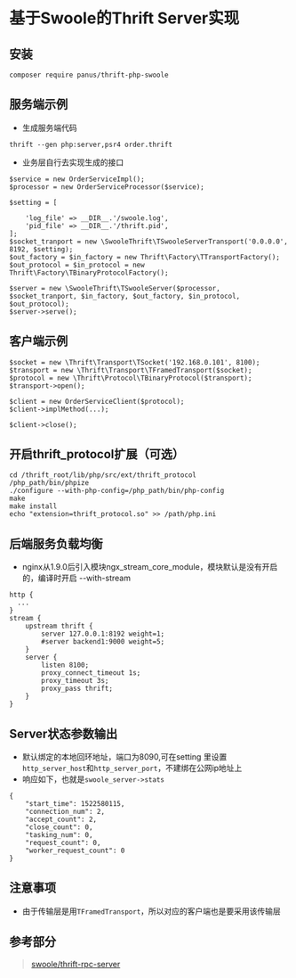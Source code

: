 # 基于Swoole的Thrift Server实现


## 安装
```
composer require panus/thrift-php-swoole
```

## 服务端示例
* 生成服务端代码
```
thrift --gen php:server,psr4 order.thrift
```
* 业务层自行去实现生成的接口
```
$service = new OrderServiceImpl();
$processor = new OrderServiceProcessor($service);

$setting = [
    
    'log_file' => __DIR__.'/swoole.log',
    'pid_file' => __DIR__.'/thrift.pid',
];
$socket_tranport = new \SwooleThrift\TSwooleServerTransport('0.0.0.0', 8192, $setting);
$out_factory = $in_factory = new Thrift\Factory\TTransportFactory();
$out_protocol = $in_protocol = new Thrift\Factory\TBinaryProtocolFactory();

$server = new \SwooleThrift\TSwooleServer($processor, $socket_tranport, $in_factory, $out_factory, $in_protocol, $out_protocol);
$server->serve();
```

## 客户端示例
``` 
$socket = new \Thrift\Transport\TSocket('192.168.0.101', 8100);
$transport = new \Thrift\Transport\TFramedTransport($socket);
$protocol = new \Thrift\Protocol\TBinaryProtocol($transport);
$transport->open();

$client = new OrderServiceClient($protocol);
$client->implMethod(...);

$client->close();
```


## 开启thrift_protocol扩展（可选）
```
cd /thrift_root/lib/php/src/ext/thrift_protocol
/php_path/bin/phpize
./configure --with-php-config=/php_path/bin/php-config
make
make install
echo "extension=thrift_protocol.so" >> /path/php.ini
```

## 后端服务负载均衡
* nginx从1.9.0后引入模块ngx_stream_core_module，模块默认是没有开启的，编译时开启 --with-stream
```
http {
  ...
}
stream {
    upstream thrift {
        server 127.0.0.1:8192 weight=1;
        #server backend1:9000 weight=5;
    }   
    server {
        listen 8100;
        proxy_connect_timeout 1s;
        proxy_timeout 3s;
        proxy_pass thrift;
    }   
}
```

## Server状态参数输出
* 默认绑定的本地回环地址，端口为8090,可在setting 里设置`http_server_host`和`http_server_port`，不建绑在公网ip地址上
* 响应如下，也就是`swoole_server->stats`
``` 
{
    "start_time": 1522580115,
    "connection_num": 2,
    "accept_count": 2,
    "close_count": 0,
    "tasking_num": 0,
    "request_count": 0,
    "worker_request_count": 0
}
```

## 注意事项
* 由于传输层是用`TFramedTransport`，所以对应的客户端也是要采用该传输层


## 参考部分
> [swoole/thrift-rpc-server](https://github.com/swoole/thrift-rpc-server)